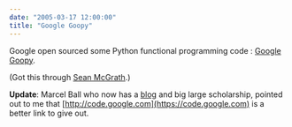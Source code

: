 ```yaml
---
date: "2005-03-17 12:00:00"
title: "Google Goopy"
---
```




Google open sourced some Python functional programming code : [Google Goopy](http://goog-goopy.sourceforge.net/).

(Got this through [Sean McGrath](https://seanmcgrath.blogspot.com/archives/2005_03_13_seanmcgrath_archive.html).)

__Update__: Marcel Ball who now has a [blog](https://theangrynewf.blogspot.com/) and big large scholarship, pointed out to me that [http://code.google.com](https://code.google.com) is a better link to give out.

